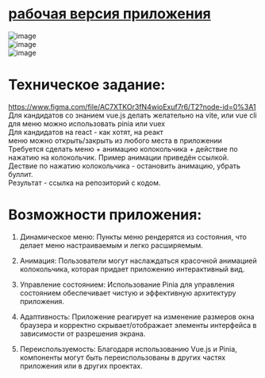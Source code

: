 # [рабочая версия приложения](https://forkitex-test.vercel.app/) 

![image](https://github.com/PaulRomanov/forkitex_test/assets/60575337/6249887a-d182-4085-8576-14c0bc3c1cfb)  
![image](https://github.com/PaulRomanov/forkitex_test/assets/60575337/5a0f4cc2-1a17-4e12-a639-691fdb02cb05)  
![image](https://github.com/PaulRomanov/forkitex_test/assets/60575337/b051fed8-b47d-4b27-9a8e-51004ae66257)  



# Техническое задание: 
https://www.figma.com/file/AC7XTKOr3fN4wioExuf7r6/T2?node-id=0%3A1  
Для кандидатов со знанием vue.js делать желательно на vite, или vue cli  
для меню можно использовать pinia или vuex  
Для кандидатов на react - как хотят, на реакт  
меню можно открыть/закрыть из любого места в приложении  
Требуется сделать меню + анимацию колокольчика + действие по нажатию на колокольчик. Пример анимации приведён ссылкой.  
Дествие по нажатию колокольчика - остановить анимацию, убрать буллит.  
Результат - ссылка на репозиторий с кодом.  

# Возможности приложения:  

1. Динамическое меню: Пункты меню рендерятся из состояния, что делает меню настраиваемым и легко расширяемым.  

2. Анимация: Пользователи могут наслаждаться красочной анимацией колокольчика, которая придает приложению интерактивный вид.  

3. Управление состоянием: Использование Pinia для управления состоянием обеспечивает чистую и эффективную архитектуру приложения.  

4. Адаптивность: Приложение реагирует на изменение размеров окна браузера и корректно скрывает/отображает элементы интерфейса в зависимости от разрешения экрана.  

5. Переиспользуемость: Благодаря использованию Vue.js и Pinia, компоненты могут быть переиспользованы в других частях приложения или в других проектах.  
